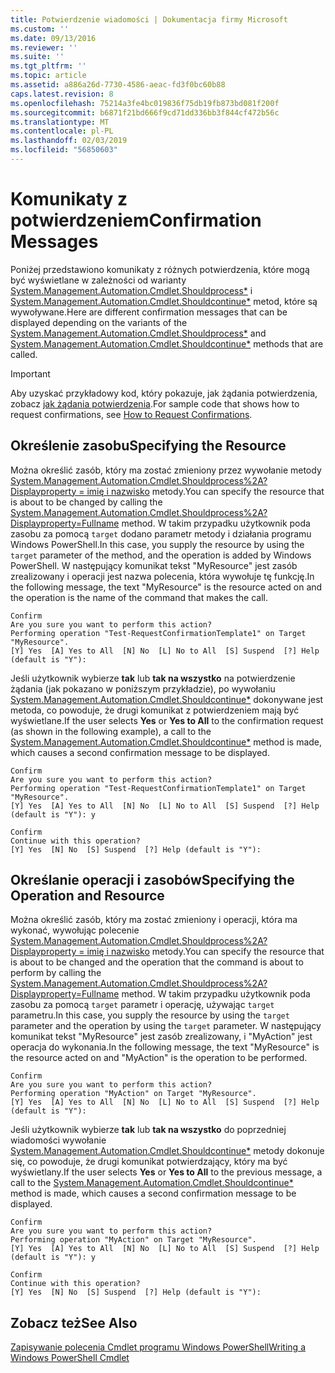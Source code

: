 ```yaml
---
title: Potwierdzenie wiadomości | Dokumentacja firmy Microsoft
ms.custom: ''
ms.date: 09/13/2016
ms.reviewer: ''
ms.suite: ''
ms.tgt_pltfrm: ''
ms.topic: article
ms.assetid: a886a26d-7730-4586-aeac-fd3f0bc60b88
caps.latest.revision: 8
ms.openlocfilehash: 75214a3fe4bc019836f75db19fb873bd081f200f
ms.sourcegitcommit: b6871f21bd666f9cd71dd336bb3f844cf472b56c
ms.translationtype: MT
ms.contentlocale: pl-PL
ms.lasthandoff: 02/03/2019
ms.locfileid: "56850603"
---
```

# <a name="confirmation-messages"></a><span data-ttu-id="d712d-102">Komunikaty z potwierdzeniem</span><span class="sxs-lookup"><span data-stu-id="d712d-102">Confirmation Messages</span></span>

<span data-ttu-id="d712d-103">Poniżej przedstawiono komunikaty z różnych potwierdzenia, które mogą być wyświetlane w zależności od warianty [System.Management.Automation.Cmdlet.Shouldprocess\*](/dotnet/api/System.Management.Automation.Cmdlet.ShouldProcess) i [ System.Management.Automation.Cmdlet.Shouldcontinue\*](/dotnet/api/System.Management.Automation.Cmdlet.ShouldContinue) metod, które są wywoływane.</span><span class="sxs-lookup"><span data-stu-id="d712d-103">Here are different confirmation messages that can be displayed depending on the variants of the [System.Management.Automation.Cmdlet.Shouldprocess\*](/dotnet/api/System.Management.Automation.Cmdlet.ShouldProcess) and [System.Management.Automation.Cmdlet.Shouldcontinue\*](/dotnet/api/System.Management.Automation.Cmdlet.ShouldContinue) methods that are called.</span></span>

> [!IMPORTANT]
> <span data-ttu-id="d712d-104">Aby uzyskać przykładowy kod, który pokazuje, jak żądania potwierdzenia, zobacz [jak żądania potwierdzenia](./how-to-request-confirmations.md).</span><span class="sxs-lookup"><span data-stu-id="d712d-104">For sample code that shows how to request confirmations, see [How to Request Confirmations](./how-to-request-confirmations.md).</span></span>

## <a name="specifying-the-resource"></a><span data-ttu-id="d712d-105">Określenie zasobu</span><span class="sxs-lookup"><span data-stu-id="d712d-105">Specifying the Resource</span></span>

<span data-ttu-id="d712d-106">Można określić zasób, który ma zostać zmieniony przez wywołanie metody [System.Management.Automation.Cmdlet.Shouldprocess%2A? Displayproperty = imię i nazwisko](/dotnet/api/System.Management.Automation.Cmdlet.ShouldProcess?view=powershellsdk-1.1.0) metody.</span><span class="sxs-lookup"><span data-stu-id="d712d-106">You can specify the resource that is about to be changed by calling the [System.Management.Automation.Cmdlet.Shouldprocess%2A?Displayproperty=Fullname](/dotnet/api/System.Management.Automation.Cmdlet.ShouldProcess?view=powershellsdk-1.1.0) method.</span></span> <span data-ttu-id="d712d-107">W takim przypadku użytkownik poda zasobu za pomocą `target` dodano parametr metody i działania programu Windows PowerShell.</span><span class="sxs-lookup"><span data-stu-id="d712d-107">In this case, you supply the resource by using the `target` parameter of the method, and the operation is added by Windows PowerShell.</span></span> <span data-ttu-id="d712d-108">W następujący komunikat tekst "MyResource" jest zasób zrealizowany i operacji jest nazwa polecenia, która wywołuje tę funkcję.</span><span class="sxs-lookup"><span data-stu-id="d712d-108">In the following message, the text "MyResource" is the resource acted on and the operation is the name of the command that makes the call.</span></span>

```output
Confirm
Are you sure you want to perform this action?
Performing operation "Test-RequestConfirmationTemplate1" on Target "MyResource".
[Y] Yes  [A] Yes to All  [N] No  [L] No to All  [S] Suspend  [?] Help (default is "Y"):
```

<span data-ttu-id="d712d-109">Jeśli użytkownik wybierze **tak** lub **tak na wszystko** na potwierdzenie żądania (jak pokazano w poniższym przykładzie), po wywołaniu [System.Management.Automation.Cmdlet.Shouldcontinue\*](/dotnet/api/System.Management.Automation.Cmdlet.ShouldContinue) dokonywane jest metoda, co powoduje, że drugi komunikat z potwierdzeniem mają być wyświetlane.</span><span class="sxs-lookup"><span data-stu-id="d712d-109">If the user selects **Yes** or **Yes to All** to the confirmation request (as shown in the following example), a call to the [System.Management.Automation.Cmdlet.Shouldcontinue\*](/dotnet/api/System.Management.Automation.Cmdlet.ShouldContinue) method is made, which causes a second confirmation message to be displayed.</span></span>

```output
Confirm
Are you sure you want to perform this action?
Performing operation "Test-RequestConfirmationTemplate1" on Target "MyResource".
[Y] Yes  [A] Yes to All  [N] No  [L] No to All  [S] Suspend  [?] Help (default is "Y"): y

Confirm
Continue with this operation?
[Y] Yes  [N] No  [S] Suspend  [?] Help (default is "Y"):
```

## <a name="specifying-the-operation-and-resource"></a><span data-ttu-id="d712d-110">Określanie operacji i zasobów</span><span class="sxs-lookup"><span data-stu-id="d712d-110">Specifying the Operation and Resource</span></span>

<span data-ttu-id="d712d-111">Można określić zasób, który ma zostać zmieniony i operacji, która ma wykonać, wywołując polecenie [System.Management.Automation.Cmdlet.Shouldprocess%2A? Displayproperty = imię i nazwisko](/dotnet/api/System.Management.Automation.Cmdlet.ShouldProcess?view=powershellsdk-1.1.0) metody.</span><span class="sxs-lookup"><span data-stu-id="d712d-111">You can specify the resource that is about to be changed and the operation that the command is about to perform by calling the [System.Management.Automation.Cmdlet.Shouldprocess%2A?Displayproperty=Fullname](/dotnet/api/System.Management.Automation.Cmdlet.ShouldProcess?view=powershellsdk-1.1.0) method.</span></span> <span data-ttu-id="d712d-112">W takim przypadku użytkownik poda zasobu za pomocą `target` parametr i operację, używając `target` parametru.</span><span class="sxs-lookup"><span data-stu-id="d712d-112">In this case, you supply the resource by using the `target` parameter and the operation by using the `target` parameter.</span></span> <span data-ttu-id="d712d-113">W następujący komunikat tekst "MyResource" jest zasób zrealizowany, i "MyAction" jest operacja do wykonania.</span><span class="sxs-lookup"><span data-stu-id="d712d-113">In the following message, the text "MyResource" is the resource acted on and "MyAction" is the operation to be performed.</span></span>

```output
Confirm
Are you sure you want to perform this action?
Performing operation "MyAction" on Target "MyResource".
[Y] Yes  [A] Yes to All  [N] No  [L] No to All  [S] Suspend  [?] Help (default is "Y"):
```

<span data-ttu-id="d712d-114">Jeśli użytkownik wybierze **tak** lub **tak na wszystko** do poprzedniej wiadomości wywołanie [System.Management.Automation.Cmdlet.Shouldcontinue\*](/dotnet/api/System.Management.Automation.Cmdlet.ShouldContinue) metody dokonuje się, co powoduje, że drugi komunikat potwierdzający, który ma być wyświetlany.</span><span class="sxs-lookup"><span data-stu-id="d712d-114">If the user selects **Yes** or **Yes to All** to the previous message, a call to the [System.Management.Automation.Cmdlet.Shouldcontinue\*](/dotnet/api/System.Management.Automation.Cmdlet.ShouldContinue) method is made, which causes a second confirmation message to be displayed.</span></span>

```output
Confirm
Are you sure you want to perform this action?
Performing operation "MyAction" on Target "MyResource".
[Y] Yes  [A] Yes to All  [N] No  [L] No to All  [S] Suspend  [?] Help (default is "Y"): y

Confirm
Continue with this operation?
[Y] Yes  [N] No  [S] Suspend  [?] Help (default is "Y"):
```

## <a name="see-also"></a><span data-ttu-id="d712d-115">Zobacz też</span><span class="sxs-lookup"><span data-stu-id="d712d-115">See Also</span></span>

[<span data-ttu-id="d712d-116">Zapisywanie polecenia Cmdlet programu Windows PowerShell</span><span class="sxs-lookup"><span data-stu-id="d712d-116">Writing a Windows PowerShell Cmdlet</span></span>](./writing-a-windows-powershell-cmdlet.md)
